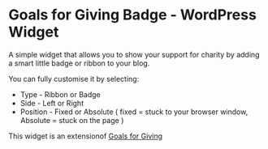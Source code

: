 Goals for Giving Badge - WordPress Widget
=========================================

A simple widget that allows you to show your support for charity by adding a smart little badge or ribbon to your blog.

You can fully customise it by selecting:

* Type - Ribbon or Badge
* Side - Left or Right
* Position - Fixed or Absolute ( fixed = stuck to your browser window, Absolute = stuck on the page )

This widget is an extensionof [Goals for Giving](http://www.goalsforgiving.com)